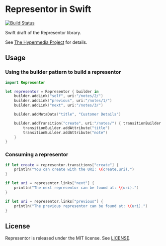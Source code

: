 # Representor in Swift

[![Build Status](http://img.shields.io/travis/the-hypermedia-project/representor-swift/master.svg?style=flat)](https://travis-ci.org/the-hypermedia-project/representor-swift)

Swift draft of the Representor library.

See [The Hypermedia Project](https://github.com/the-hypermedia-project/charter) for details.

## Usage

### Using the builder pattern to build a representor

```swift
import Representor

let representor = Representor { builder in
    builder.addLink("self", uri:"/notes/2/")
    builder.addLink("previous", uri:"/notes/1/")
    builder.addLink("next", uri:"/notes/3/")

    builder.addMetaData("title", "Customer Details")

    builder.addTransition("create", uri:"/notes/") { transitionBuilder in
        transitionBuilder.addAttribute("title")
        transitionBuilder.addAttribute("note")
    }
}
```

### Consuming a representor

```swift
if let create = representor.transitions["create"] {
    println("You can create with the URI: \(create.uri).")
}

if let uri = representor.links["next"] {
    println("The next representor can be found at: \(uri).")
}

if let uri = representor.links["previous"] {
    println("The previous representor can be found at: \(uri).")
}
```

## License

Representor is released under the MIT license. See [LICENSE](LICENSE).

